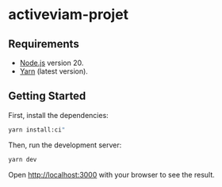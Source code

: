 # activeviam-projet

## Requirements

- [Node.js](https://nodejs.org) version 20.
- [Yarn](https://yarnpkg.com) (latest version).

## Getting Started

First, install the dependencies:

```bash
yarn install:ci"
```

Then, run the development server:

```bash
yarn dev
```

Open [http://localhost:3000](http://localhost:3000) with your browser to see the result.
